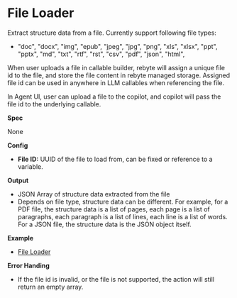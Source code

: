# File Loader

Extract structure data from a file. Currently support following file types:

* "doc", "docx", "img", "epub", "jpeg", "jpg", "png", "xls", "xlsx", "ppt", "pptx", "md", "txt", "rtf", "rst", "csv", "pdf", "json", "html",

When user uploads a file in callable builder, rebyte will assign a unique file id to the file, and store the file content in rebyte managed storage. Assigned file id can be used in anywhere in LLM callables when referencing the file.

In Agent UI, user can upload a file to the copilot, and copilot will pass the file id to the underlying callable.

**Spec**

None

**Config**

* **File ID:** UUID of the file to load from, can be fixed or reference to a variable.

**Output**

* JSON Array of structure data extracted from the file
* Depends on file type, structure data can be different. For example, for a PDF file, the structure data is a list of pages, each page is a list of paragraphs, each paragraph is a list of lines, each line is a list of words. For a JSON file, the structure data is the JSON object itself.

**Example**

* [File Loader](https://rebyte.ai/p/21b2295005587a5375d8/callable/bb48d1c1658b5a08917a)

**Error Handing**

* If the file id is invalid, or the file is not supported, the action will still return an empty array.
